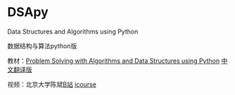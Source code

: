 # DSApy
Data Structures and Algorithms using Python

数据结构与算法python版

教材：[Problem Solving with Algorithms and Data Structures using Python](https://runestone.academy/runestone/books/published/pythonds/index.html)
[中文翻译版](http://gis4g.pku.edu.cn/download/sessdsa-textbook/)

视频：北京大学陈斌[B站](https://www.bilibili.com/video/BV1VC4y1x7uv)
[icourse](http://www.icourse163.org/course/PKU-1206307812)
